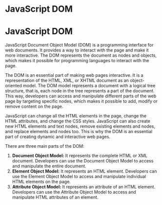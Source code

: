 # JavaScript DOM

# JavaScript DOM

JavaScript Document Object Model (DOM) is a programming interface for web documents. It provides a way to interact with the page and make it more interactive. The DOM represents the document as nodes and objects, which makes it possible for programming languages to interact with the page.

The DOM is an essential part of making web pages interactive. It is a representation of the HTML, XML, or XHTML document as an object-oriented model. The DOM model represents a document with a logical tree structure, that is, each node in the tree represents a part of the document. This way, developers can access and manipulate different parts of the web page by targeting specific nodes, which makes it possible to add, modify or remove content on the page.

JavaScript can change all the HTML elements in the page, change the HTML attributes, and change the CSS styles. JavaScript can also create new HTML elements and text nodes, remove existing elements and nodes, and replace elements and nodes too. This is why the DOM is an essential part of creating dynamic and interactive web pages.

There are three main parts of the DOM:

1. **Document Object Model:** It represents the complete HTML or XML document. Developers can use the Document Object Model to access and manipulate the entire document.
2. **Element Object Model:** It represents an HTML element. Developers can use the Element Object Model to access and manipulate individual HTML elements on the page.
3. **Attribute Object Model:** It represents an attribute of an HTML element. Developers can use the Attribute Object Model to access and manipulate HTML attributes of an element.